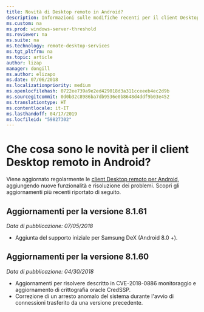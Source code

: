 ```yaml
---
title: Novità di Desktop remoto in Android?
description: Informazioni sulle modifiche recenti per il client Desktop remoto per Android
ms.custom: na
ms.prod: windows-server-threshold
ms.reviewer: na
ms.suite: na
ms.technology: remote-desktop-services
ms.tgt_pltfrm: na
ms.topic: article
author: lizap
manager: dongill
ms.author: elizapo
ms.date: 07/06/2018
ms.localizationpriority: medium
ms.openlocfilehash: 0722ee739a9e2ed429018d3a311cceeeb4ec2d9b
ms.sourcegitcommit: 0d0b32c8986ba7db9536e0b8648d4ddf9b03e452
ms.translationtype: HT
ms.contentlocale: it-IT
ms.lasthandoff: 04/17/2019
ms.locfileid: "59827302"
---
```

# <a name="whats-new-for-the-remote-desktop-client-on-android"></a>Che cosa sono le novità per il client Desktop remoto in Android?

Viene aggiornato regolarmente le [client Desktop remoto per Android](remote-desktop-android.md), aggiungendo nuove funzionalità e risoluzione dei problemi. Scopri gli aggiornamenti più recenti riportato di seguito.

## <a name="updates-for-version-8161"></a>Aggiornamenti per la versione 8.1.61
*Data di pubblicazione: 07/05/2018*

- Aggiunta del supporto iniziale per Samsung DeX (Android 8.0 +).

## <a name="updates-for-version-8160"></a>Aggiornamenti per la versione 8.1.60
*Data di pubblicazione: 04/30/2018*

- Aggiornamenti per risolvere descritto in CVE-2018-0886 monitoraggio e aggiornamento di crittografia oracle CredSSP.
- Correzione di un arresto anomalo del sistema durante l'avvio di connessioni trasferito da una versione precedente.

